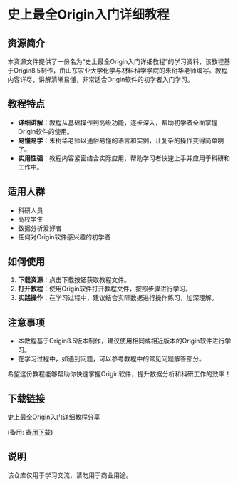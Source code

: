 # 史上最全Origin入门详细教程

## 资源简介

本资源文件提供了一份名为“史上最全Origin入门详细教程”的学习资料，该教程基于Origin8.5制作，由山东农业大学化学与材料科学学院的朱树华老师编写。教程内容详尽，讲解清晰易懂，非常适合Origin软件的初学者入门学习。

## 教程特点

- **详细讲解**：教程从基础操作到高级功能，逐步深入，帮助初学者全面掌握Origin软件的使用。
- **易懂易学**：朱树华老师以通俗易懂的语言和实例，让复杂的操作变得简单明了。
- **实用性强**：教程内容紧密结合实际应用，帮助学习者快速上手并应用于科研和工作中。

## 适用人群

- 科研人员
- 高校学生
- 数据分析爱好者
- 任何对Origin软件感兴趣的初学者

## 如何使用

1. **下载资源**：点击下载按钮获取教程文件。
2. **打开教程**：使用Origin软件打开教程文件，按照步骤进行学习。
3. **实践操作**：在学习过程中，建议结合实际数据进行操作练习，加深理解。

## 注意事项

- 本教程基于Origin8.5版本制作，建议使用相同或相近版本的Origin软件进行学习。
- 在学习过程中，如遇到问题，可以参考教程中的常见问题解答部分。

希望这份教程能够帮助你快速掌握Origin软件，提升数据分析和科研工作的效率！

## 下载链接
[史上最全Origin入门详细教程分享](https://pan.quark.cn/s/16ee7cf6701e) 

(备用: [备用下载](https://pan.baidu.com/s/1MVCcullctrQ6Gja2aT4Gtw?pwd=1234))

## 说明

该仓库仅用于学习交流，请勿用于商业用途。
